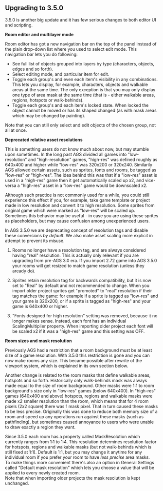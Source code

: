 ## Upgrading to 3.5.0

3.5.0 is another big update and it has few serious changes to both editor UI and scripting.

**Room editor and multilayer mode**

Room editor has got a new navigation bar on the top of the panel instead of the plain drop-down list where you used to select edit mode. This navigation bar lets you do following:

* See full list of objects grouped into layers by type (characters, objects, edges and so forth).
* Select editing mode, and particular item for edit.
* Toggle each group's and even each item's visibility in any combinations. This lets you display, for example, characters, objects and walkable areas at the same time. The only exception is that you may only display one type of area mask at the same time (that is - either walkable areas, regions, hotspots or walk-behinds).
* Toggle each group's and each item's locked state. When locked the object cannot be moved or has its shaped changed (as with mask areas which may be changed by painting).

Note that you can still only select and edit objects of the chosen group, not all at once.

**Deprecated relative asset resolutions**

This is something users do not know much about now, but may stumble upon sometimes. In the long past AGS divided all games into "low-resolution" and "high-resolution" games, "high-res" was defined roughly as 640x400 and higher while "low-res" was 320x200 or 320x240. Similarily AGS allowed certain assets, such as sprites, fonts and rooms, be tagged as "low-res" or "high-res". The idea behind this was that if a "low-res" asset is used in a "high-res" game then it get automatically scaled up x2, and vice-versa a "high-res" asset in a "low-res" game would be downscaled x2.

Although such practice is not commonly used for a while, you could still experience this effect if you, for example, take game template or project made in low resolution and convert it to high resolution. Some sprites from original game which were marked as "low-res" will be scaled up. Sometimes this behavior may be useful - in case you are using these sprites as placeholders, but may cause confusion among unexperienced users.

In AGS 3.5.0 we are deprecating concept of resolution tags and disable these conversions *by default*. We also make asset scaling more explicit in attempt to prevent its misuse.

1. Rooms no longer have a resolution tag, and are always considered having "real" resolution. This is actually only relevant if you are upgrading from pre-AGS 3.0 era. If you import 2.72 game into AGS 3.5.0 your rooms will get resized to match game resolution (unless they aready do).

2. Sprites retain resolution tag for backwards compatibility, but it is now set to "Real" by default and not recommended to change. When you import older project sprites get "promoted" to "real" resolution if their tag matches the game: for example if a sprite is tagged as "low-res" and your game is 320x200, or if a sprite is tagged as "high-res" and your game is 640x400 or higher.

3. "Fonts designed for high resolution" setting was removed, because it no longer makes sense. Instead, each font has an individual ScalingMultiplier property. When importing older project each font will be scaled x2 if it was a "high-res" game and this setting was OFF.

**Room sizes and mask resolution**

Previously AGS had a restriction that a room background must be at least size of a game resolution. With 3.5.0 this restriction is gone and you can now make rooms any size. This became possible after rewrite of the viewport system, which is explained in its own section below.

Another change is related to the room masks that define walkable areas, hotspots and so forth. Historically only walk-behinds mask was always made equal to the size of room background. Other masks were 1:1 to room background's size only in "low-res" games (below 640x400). In "high-res" games (640x400 and above) hotspots, regions and walkable masks were made x2 smaller resolution than the room, which means that for 4 room pixels (2x2 square) there was 1 mask pixel. That in turn caused these masks to be less precise. Originally this was done to reduce both memory size of a room and speed up any operations run against these masks (such as pathfinding), but sometimes caused annoyance to users who were unable to draw exactly a region they want.

Since 3.5.0 each room has a property called MaskResolution which currently ranges from 1:1 to 1:4. This resolution determines resolution factor for hotspots, regions and walkable masks (but not walk-behinds which is still fixed at 1:1). Default is 1:1, but you may change it anytime for any individual room if you prefer your room to have *less precise* area masks.<br>
To make things more convenient there's also an option in General Settings called "Default mask resolution" which lets you choose a value that will be applied to every newly created room.<br>
Note that when importing older projects the mask resolution is kept unchanged.
